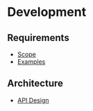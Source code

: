 # Development

## Requirements

* [Scope](scope.md)
* [Examples](examples.md)

## Architecture

* [API Design](api-design.md)
